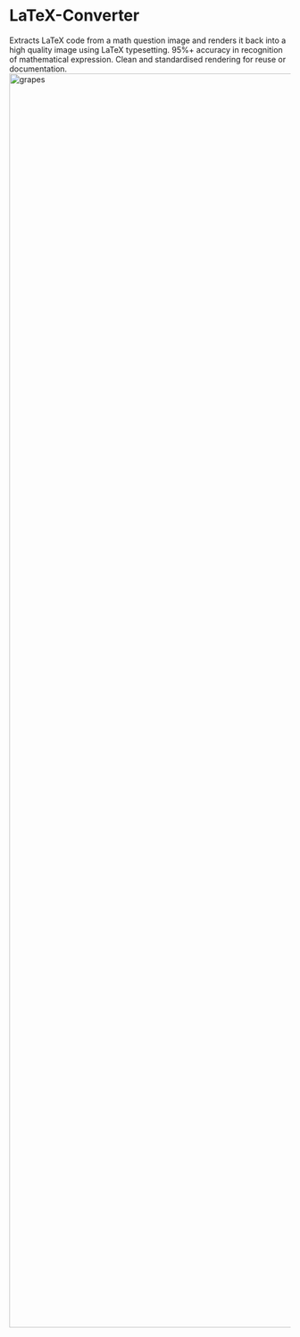 # LaTeX-Converter
Extracts LaTeX code from a math question image and renders it back into a high quality image using LaTeX typesetting. 95%+ accuracy in recognition of mathematical expression. Clean and standardised rendering for reuse or documentation.
<img width="1587" height="2245" alt="grapes" src="https://github.com/user-attachments/assets/077503a8-bbf1-48f7-9c19-3632a4872137" />
